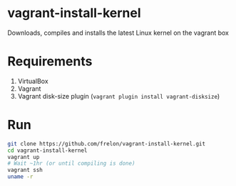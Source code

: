 # vagrant-install-kernel
Downloads, compiles and installs the latest Linux kernel on the vagrant box

# Requirements

1. VirtualBox
2. Vagrant
3. Vagrant disk-size plugin (`vagrant plugin install vagrant-disksize`)

# Run

```bash
git clone https://github.com/frelon/vagrant-install-kernel.git
cd vagrant-install-kernel
vagrant up
# Wait ~1hr (or until compiling is done)
vagrant ssh
uname -r
```
